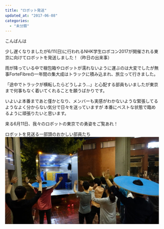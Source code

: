 ```yaml
---
title: "ロボット発送"
updated_at: "2017-06-08"
categories: 
  - "未分類"
---
```


こんばんは　

少し遅くなりましたが6/11(日)に行われるNHK学生ロボコン2017が開催される東京に向けてロボットを発送しました！（昨日の出来事）

雨が降っている中で梱包箱やロボットが濡れないように運ぶのは大変でしたが無事ForteFibreの一年間の集大成はトラックに積み込まれ、旅立って行きました。

「途中でトラックが横転したらどうしよう...」と心配する部員もいましたが東京まで何事もなく着いてくれることを願うばかりです。

いよいよ本番まであと僅かとなり、メンバーも実感がわかないような緊張してるようなよく分からない気分で日々を送っていますが 本番にベストな状態で臨めるように頑張りたいと思います。

来る6月11日、我々のロボットの東京での勇姿をご覧あれ！

ロボットを見送る一部頭のおかしい部員たち [![](images/DSC00996-1024x576.jpg)](http://www.fortefibre.net/blog/wp-content/uploads/2017/06/DSC00996.jpg)
